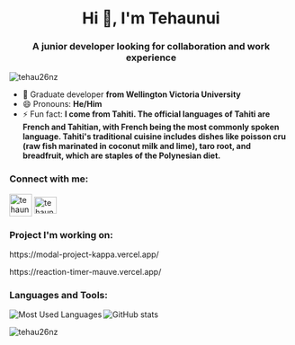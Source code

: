 <h1 align="center">Hi 👋, I'm Tehaunui</h1>
<h3 align="center">A junior developer looking for collaboration and work experience</h3>

<p align="left"> <img src="https://komarev.com/ghpvc/?username=tehau26nz&label=Profile%20views&color=0e75b6&style=flat" alt="tehau26nz" /> </p>

- 🌱 Graduate developer **from Wellington Victoria University**
- 😄 Pronouns: **He/Him**
- ⚡ Fun fact: **I come from Tahiti. The official languages of Tahiti are French and Tahitian, with French being the most commonly spoken language.
Tahiti's traditional cuisine includes dishes like poisson cru (raw fish marinated in coconut milk and lime), taro root, and breadfruit, which are staples of the Polynesian diet.**

<h3 align="left">Connect with me:</h3>
<p align="left">
<a href="https://tehaunui.com" target="blank"><img align="center" src="https://www.freepnglogos.com/uploads/logo-website-png/logo-website-website-logo-png-transparent-background-background-15.png" alt="tehaunuiss" height="40" width="40" /></a>
<a href="https://linkedin.com/in/tehaunuiss" target="blank"><img align="center" src="https://raw.githubusercontent.com/rahuldkjain/github-profile-readme-generator/master/src/images/icons/Social/linked-in-alt.svg" alt="tehaunuiss" height="30" width="40" /></a>
</p>

<h3 align="left"> Project I'm working on:</h3>
<p align="left"> https://modal-project-kappa.vercel.app/
</p>
<p align="left"> https://reaction-timer-mauve.vercel.app/
</p>

<h3 align="left">Languages and Tools:</h3>

<p align= "center"><img align="left" src="https://github-readme-stats-tehau26nz.vercel.app/api/top-langs?username=tehau26nz&show_icons=true&locale=en&layout=compact&langs_count=6&theme=cobalt" alt="Most Used Languages" /></p>

<p align= "left"><img align="center" src="https://github-readme-stats-tehau26nz.vercel.app/api?username=tehau26nz&show_icons=true&locale=en&theme=cobalt" alt="GitHub stats"/></p>

<p align= "left"><img src="https://github-readme-streak-stats.herokuapp.com/?user=tehau26nz&theme=cobalt" alt="tehau26nz" /></p>


<!--
**tehau26nz/tehau26nz** is a ✨ _special_ ✨ repository because its `README.md` (this file) appears on your GitHub profile.

Here are some ideas to get you started:

- 🔭 I’m currently working on ...
- 🌱 I’m currently learning ...
- 👯 I’m looking to collaborate on ...
- 🤔 I’m looking for help with ...
- 💬 Ask me about ...
- 📫 How to reach me: ...
- 😄 Pronouns: ...
- ⚡ Fun fact: ...
-->
